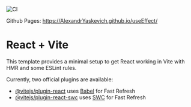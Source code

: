 
![CI](https://github.com/<AlexandrYaskevich>/<https://github.com/AlexandrYaskevich/useEffect>/actions/workflows/web.yml/badge.svg)


Github Pages: https://AlexandrYaskevich.github.io/useEffect/
# React + Vite

This template provides a minimal setup to get React working in Vite with HMR and some ESLint rules.

Currently, two official plugins are available:

- [@vitejs/plugin-react](https://github.com/vitejs/vite-plugin-react/blob/main/packages/plugin-react/README.md) uses [Babel](https://babeljs.io/) for Fast Refresh
- [@vitejs/plugin-react-swc](https://github.com/vitejs/vite-plugin-react-swc) uses [SWC](https://swc.rs/) for Fast Refresh
